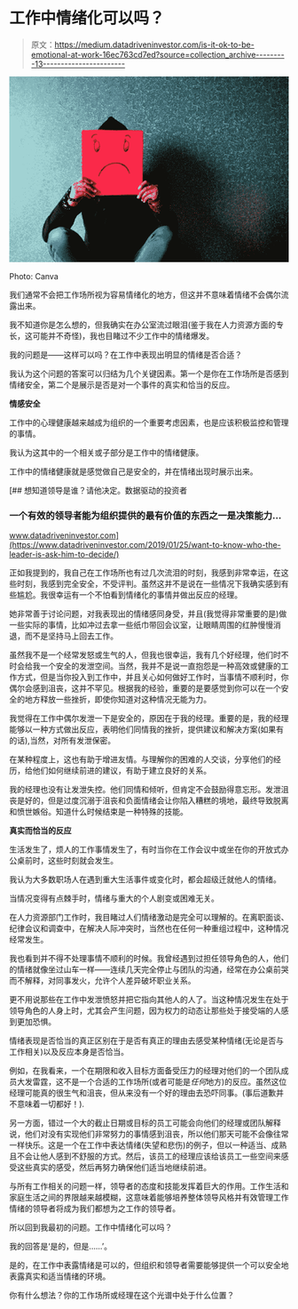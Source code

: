 # 工作中情绪化可以吗？

> 原文：<https://medium.datadriveninvestor.com/is-it-ok-to-be-emotional-at-work-16ec763cd7ed?source=collection_archive---------13----------------------->

![](img/92244886808163cc61a0790190c5c145.png)

Photo: Canva

我们通常不会把工作场所视为容易情绪化的地方，但这并不意味着情绪不会偶尔流露出来。

我不知道你是怎么想的，但我确实在办公室流过眼泪(鉴于我在人力资源方面的专长，这可能并不奇怪)，我也目睹过不少工作中的情绪爆发。

我的问题是——这样可以吗？在工作中表现出明显的情绪是否合适？

我认为这个问题的答案可以归结为几个关键因素。第一个是你在工作场所是否感到情绪安全，第二个是展示是否是对一个事件的真实和恰当的反应。

**情感安全**

工作中的心理健康越来越成为组织的一个重要考虑因素，也是应该积极监控和管理的事情。

我认为这其中的一个相关或子部分是工作中的情绪健康。

工作中的情绪健康就是感觉做自己是安全的，并在情绪出现时展示出来。

[](https://www.datadriveninvestor.com/2019/01/25/want-to-know-who-the-leader-is-ask-him-to-decide/) [## 想知道领导是谁？请他决定。数据驱动的投资者

### 一个有效的领导者能为组织提供的最有价值的东西之一是决策能力…

www.datadriveninvestor.com](https://www.datadriveninvestor.com/2019/01/25/want-to-know-who-the-leader-is-ask-him-to-decide/) 

正如我提到的，我自己在工作场所也有过几次流泪的时刻，我感到非常幸运，在这些时刻，我感到完全安全，不受评判。虽然这并不是说在一些情况下我确实感到有些尴尬。我很幸运有一个不怕看到情绪化的事情并做出反应的经理。

她非常善于讨论问题，对我表现出的情绪感同身受，并且(我觉得非常重要的是)做一些实际的事情，比如冲过去拿一些纸巾带回会议室，让眼睛周围的红肿慢慢消退，而不是坚持马上回去工作。

虽然我不是一个经常发怒或生气的人，但我也很幸运，我有几个好经理，他们时不时会给我一个安全的发泄空间。当然，我并不是说一直抱怨是一种高效或健康的工作方式，但是当你投入到工作中，并且关心如何做好工作时，当事情不顺利时，你偶尔会感到沮丧，这并不罕见。根据我的经验，重要的是要感觉到你可以在一个安全的地方释放一些挫折，即使你知道对这种情况无能为力。

我觉得在工作中偶尔发泄一下是安全的，原因在于我的经理。重要的是，我的经理能够以一种方式做出反应，表明他们同情我的挫折，提供建议和解决方案(如果有的话),当然，对所有发泄保密。

在某种程度上，这也有助于增进友情。与理解你的困难的人交谈，分享他们的经历，给他们如何继续前进的建议，有助于建立良好的关系。

我的经理也没有让发泄失控。他们同情和倾听，但肯定不会鼓励得意忘形。发泄沮丧是好的，但是过度沉溺于沮丧和负面情绪会让你陷入糟糕的境地，最终导致脱离和愤世嫉俗。知道什么时候结束是一种特殊的技能。

**真实而恰当的反应**

生活发生了，烦人的工作事情发生了，有时当你在工作会议中或坐在你的开放式办公桌前时，这些时刻就会发生。

我认为大多数职场人在遇到重大生活事件或变化时，都会超级迁就他人的情绪。

当情况变得有点棘手时，情绪与重大的个人剧变或困难无关。

在人力资源部门工作时，我目睹过人们情绪激动是完全可以理解的。在离职面谈、纪律会议和调查中，在解决人际冲突时，当然也在任何一种重组过程中，这种情况经常发生。

我也看到并不得不处理事情不顺利的时候。我曾经遇到过担任领导角色的人，他们的情绪就像坐过山车一样——连续几天完全停止与团队的沟通，经常在办公桌前哭而不解释，对同事发火，允许个人差异破坏职业关系。

更不用说那些在工作中发泄愤怒并把它指向其他人的人了。当这种情况发生在处于领导角色的人身上时，尤其会产生问题，因为权力的动态让那些处于接受端的人感到更加恐惧。

情绪表现是否恰当的真正区别在于是否有真正的理由去感受某种情绪(无论是否与工作相关)以及反应本身是否恰当。

例如，在我看来，一个在期限和收入目标方面备受压力的经理对他们的一个团队成员大发雷霆，这不是一个合适的工作场所(或者可能是*任何*地方)的反应。虽然这位经理可能真的很生气和沮丧，但从来没有一个好的理由去恐吓同事。(事后道歉并不意味着一切都好！).

另一方面，错过一个大的截止日期或目标的员工可能会向他们的经理或团队解释说，他们对没有实现他们非常努力的事情感到沮丧，所以他们那天可能不会像往常一样快乐。这是一个在工作中表达情绪(失望和悲伤)的例子，但以一种适当、成熟且不会让他人感到不舒服的方式。然后，该员工的经理应该给该员工一些空间来感受这些真实的感受，然后再努力确保他们适当地继续前进。

与所有工作相关的问题一样，领导者的态度和技能发挥着巨大的作用。工作生活和家庭生活之间的界限越来越模糊，这意味着能够培养整体领导风格并有效管理工作情绪的领导者将成为我们都想为之工作的领导者。

所以回到我最初的问题。工作中情绪化可以吗？

我的回答是‘是的，但是……’。

是的，在工作中表露情绪是可以的，但组织和领导者需要能够提供一个可以安全地表露真实和适当情绪的环境。

你有什么想法？你的工作场所或经理在这个光谱中处于什么位置？